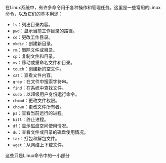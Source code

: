 在Linux系统中，有许多命令用于各种操作和管理任务。这里是一些常用的Linux命令，以及它们的基本用途：

- `ls`：列出目录内容。
- `pwd`：显示当前工作目录的路径。
- `cd`：更改工作目录。
- `mkdir`：创建新目录。
- `rm`：删除文件或目录。
- `cp`：复制文件和目录。
- `mv`：移动或重命名文件和目录。
- `touch`：创建新的空文件。
- `cat`：查看文件内容。
- `grep`：在文件中搜索字符串。
- `find`：在系统中查找文件。
- `sudo`：以超级用户身份运行命令。
- `chmod`：更改文件权限。
- `chown`：更改文件所有者。
- `ps`：查看当前运行的进程。
- `kill`：终止进程。
- `df`：显示磁盘空间使用情况。
- `du`：查看文件或目录的磁盘使用情况。
- `tar`：打包和解包文件。
- `wget`：从网络上下载文件。

这些只是Linux命令中的一小部分